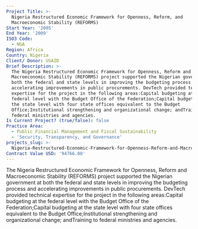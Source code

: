```yaml
---
Project Title: >-
  Nigeria Restructured Economic Framework for Openness, Reform, and
  Macroeconomic Stability (REFORMS)
Start Year: '2005'
End Year: '2009'
ISO3 Code:
  - NGA
Region: Africa
Country: Nigeria
Client/ Donor: USAID
Brief Description: >-
  The Nigeria Restructured Economic Framework for Openness, Reform and
  Macroeconomic Stability (REFORMS) project supported the Nigerian government at
  both the federal and state levels in improving the budgeting process and
  accelerating improvements in public procurements. DevTech provided technical
  expertise for the project in the following areas:Capital budgeting at the
  federal level with the Budget Office of the Federation;Capital budgeting at
  the state level with four state offices equivalent to the Budget
  Office;Institutional strengthening and organizational change; andTraining to
  federal ministries and agencies.
Is Current Project? (true/false): false
Practice Area:
  - Public Financial Management and Fiscal Sustainability
  - 'Security, Transparency, and Governance'
projects_slug: >-
  Nigeria-Restructured-Economic-Framework-for-Openness-Reform-and-Macroeconomic-Stability-(REFORMS)
Contract Value USD: '94766.00'
---
```

The Nigeria Restructured Economic Framework for Openness, Reform and Macroeconomic Stability (REFORMS) project supported the Nigerian government at both the federal and state levels in improving the budgeting process and accelerating improvements in public procurements. DevTech provided technical expertise for the project in the following areas:Capital budgeting at the federal level with the Budget Office of the Federation;Capital budgeting at the state level with four state offices equivalent to the Budget Office;Institutional strengthening and organizational change; andTraining to federal ministries and agencies.